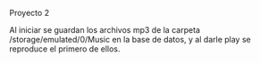 Proyecto 2

Al iniciar se guardan los archivos mp3 de la carpeta /storage/emulated/0/Music en la base de datos, y al darle play se reproduce el primero de ellos.
